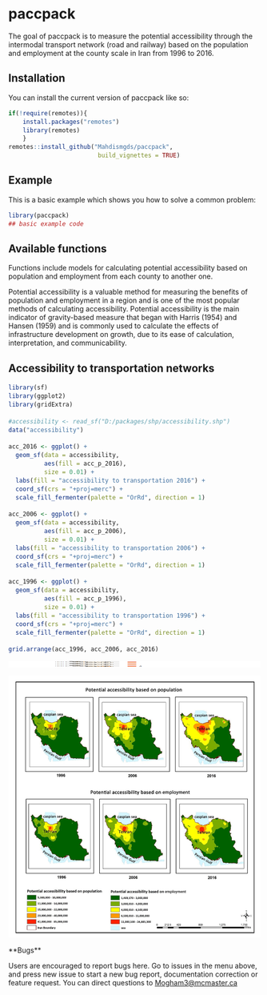 
<!-- README.md is generated from README.Rmd. Please edit that file -->

# paccpack

<!-- badges: start -->
<!-- badges: end -->

The goal of paccpack is to measure the potential accessibility through
the intermodal transport network (road and railway) based on the
population and employment at the county scale in Iran from 1996 to 2016.

## Installation

You can install the current version of paccpack like so:

``` r
if(!require(remotes)){
    install.packages("remotes")
    library(remotes)
    }
remotes::install_github("Mahdismgds/paccpack",
                         build_vignettes = TRUE)
```

## Example

This is a basic example which shows you how to solve a common problem:

``` r
library(paccpack)
## basic example code
```

## Available functions

Functions include models for calculating potential accessibility based
on population and employment from each county to another one.

Potential accessibility is a valuable method for measuring the benefits
of population and employment in a region and is one of the most popular
methods of calculating accessibility. Potential accessibility is the
main indicator of gravity-based measure that began with Harris (1954)
and Hansen (1959) and is commonly used to calculate the effects of
infrastructure development on growth, due to its ease of calculation,
interpretation, and communicability.

## Accessibility to transportation networks

``` r
library(sf)
library(ggplot2)
library(gridExtra)

#accessibility <- read_sf("D:/packages/shp/accessibility.shp")
data("accessibility")

acc_2016 <- ggplot() + 
  geom_sf(data = accessibility, 
          aes(fill = acc_p_2016),
          size = 0.01) + 
  labs(fill = "accessibility to transportation 2016") + 
  coord_sf(crs = "+proj=merc") +
  scale_fill_fermenter(palette = "OrRd", direction = 1)

acc_2006 <- ggplot() + 
  geom_sf(data = accessibility, 
          aes(fill = acc_p_2006), 
          size = 0.01) + 
  labs(fill = "accessibility to transportation 2006") +
  coord_sf(crs = "+proj=merc") + 
  scale_fill_fermenter(palette = "OrRd", direction = 1)

acc_1996 <- ggplot() + 
  geom_sf(data = accessibility, 
          aes(fill = acc_p_1996), 
          size = 0.01) + 
  labs(fill = "accessibility to transportation 1996") +
  coord_sf(crs = "+proj=merc") + 
  scale_fill_fermenter(palette = "OrRd", direction = 1)
 
grid.arrange(acc_1996, acc_2006, acc_2016)
```

<img src="man/figures/README-unnamed-chunk-2-1.png" width="100%" height="12" />

![](man/figures/Picture1.jpg "Potential accessubility during 1996-2016")

\*\*Bugs\*\*

Users are encouraged to report bugs here. Go to issues in the menu
above, and press new issue to start a new bug report, documentation
correction or feature request. You can direct questions to
<a href="mailto:Mogham3@mcmaster.ca" class="email">Mogham3\@mcmaster.ca</a>

